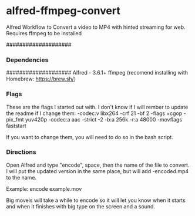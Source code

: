 # alfred-ffmpeg-convert
Alfred Workflow to Convert a video to MP4 with hinted streaming for web.  Requires ffmpeg to be installed

####################
### Dependencies ###
####################
Alfred - 3.6.1+
ffmpeg (recomend installing with Homebrew: https://brew.sh/)


### Flags ###
These are the flags I started out with.  I don't know if I will rember to update the readme if I change them:
-codec:v libx264 -crf 21 -bf 2 -flags +cgop -pix_fmt yuv420p -codec:a aac -strict -2 -b:a 256k -r:a 48000 -movflags faststart

If you want to change them, you will need to do so in the bash script. 



### Directions ###
Open Alfred and type "encode", space, then the name of the file to convert.  I will put the updated version in the same place, but will add -encoded.mp4 to the name.

Example:
encode example.mov

Big moveis will take a while to encode so it will let you know when it starts and when it finishes with big type on the screen and a sound.
